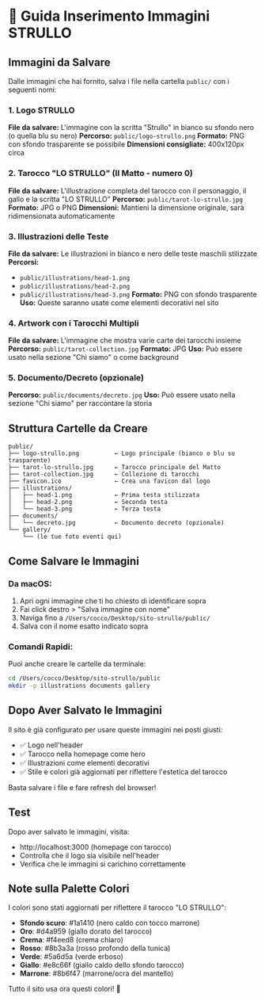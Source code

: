 # 📸 Guida Inserimento Immagini STRULLO

## Immagini da Salvare

Dalle immagini che hai fornito, salva i file nella cartella `public/` con i seguenti nomi:

### 1. Logo STRULLO
**File da salvare:** L'immagine con la scritta "Strullo" in bianco su sfondo nero (o quella blu su nero)
**Percorso:** `public/logo-strullo.png`
**Formato:** PNG con sfondo trasparente se possibile
**Dimensioni consigliate:** 400x120px circa

### 2. Tarocco "LO STRULLO" (Il Matto - numero 0)
**File da salvare:** L'illustrazione completa del tarocco con il personaggio, il gallo e la scritta "LO STRULLO"
**Percorso:** `public/tarot-lo-strullo.jpg`
**Formato:** JPG o PNG
**Dimensioni:** Mantieni la dimensione originale, sarà ridimensionata automaticamente

### 3. Illustrazioni delle Teste
**File da salvare:** Le illustrazioni in bianco e nero delle teste maschili stilizzate
**Percorsi:** 
- `public/illustrations/head-1.png`
- `public/illustrations/head-2.png`
- `public/illustrations/head-3.png`
**Formato:** PNG con sfondo trasparente
**Uso:** Queste saranno usate come elementi decorativi nel sito

### 4. Artwork con i Tarocchi Multipli
**File da salvare:** L'immagine che mostra varie carte dei tarocchi insieme
**Percorso:** `public/tarot-collection.jpg`
**Formato:** JPG
**Uso:** Può essere usato nella sezione "Chi siamo" o come background

### 5. Documento/Decreto (opzionale)
**Percorso:** `public/documents/decreto.jpg`
**Uso:** Può essere usato nella sezione "Chi siamo" per raccontare la storia

## Struttura Cartelle da Creare

```
public/
├── logo-strullo.png          ← Logo principale (bianco o blu su trasparente)
├── tarot-lo-strullo.jpg      ← Tarocco principale del Matto
├── tarot-collection.jpg      ← Collezione di tarocchi
├── favicon.ico               ← Crea una favicon dal logo
├── illustrations/
│   ├── head-1.png            ← Prima testa stilizzata
│   ├── head-2.png            ← Seconda testa
│   └── head-3.png            ← Terza testa
├── documents/
│   └── decreto.jpg           ← Documento decreto (opzionale)
└── gallery/
    └── (le tue foto eventi qui)
```

## Come Salvare le Immagini

### Da macOS:
1. Apri ogni immagine che ti ho chiesto di identificare sopra
2. Fai click destro > "Salva immagine con nome"
3. Naviga fino a `/Users/cocco/Desktop/sito-strullo/public/`
4. Salva con il nome esatto indicato sopra

### Comandi Rapidi:
Puoi anche creare le cartelle da terminale:

```bash
cd /Users/cocco/Desktop/sito-strullo/public
mkdir -p illustrations documents gallery
```

## Dopo Aver Salvato le Immagini

Il sito è già configurato per usare queste immagini nei posti giusti:
- ✅ Logo nell'header
- ✅ Tarocco nella homepage come hero
- ✅ Illustrazioni come elementi decorativi
- ✅ Stile e colori già aggiornati per riflettere l'estetica del tarocco

Basta salvare i file e fare refresh del browser!

## Test

Dopo aver salvato le immagini, visita:
- http://localhost:3000 (homepage con tarocco)
- Controlla che il logo sia visibile nell'header
- Verifica che le immagini si carichino correttamente

## Note sulla Palette Colori

I colori sono stati aggiornati per riflettere il tarocco "LO STRULLO":
- **Sfondo scuro**: #1a1410 (nero caldo con tocco marrone)
- **Oro**: #d4a959 (giallo dorato del tarocco)
- **Crema**: #f4eed8 (crema chiaro)
- **Rosso**: #8b3a3a (rosso profondo della tunica)
- **Verde**: #5a6d5a (verde erboso)
- **Giallo**: #e8c66f (giallo caldo dello sfondo tarocco)
- **Marrone**: #8b6f47 (marrone/ocra del mantello)

Tutto il sito usa ora questi colori! 🎨

